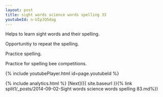 ```yaml
---
layout: post
title: sight words science words spelling 33
youtubeId: n-UIpJQ5dag
---
```

 
 
Helps to learn sight words and their spelling.

Opportunitiy to repeat the spelling. 

Practice spelling. 
 
Practice for spelling bee competitions. 
 
{% include youtubePlayer.html id=page.youtubeId %}
 
 
{% include analytics.html %} 
[Next]({{ site.baseurl }}{% link  split1/_posts/2014-09-02-Sight words science words spelling 83.md%})
 

